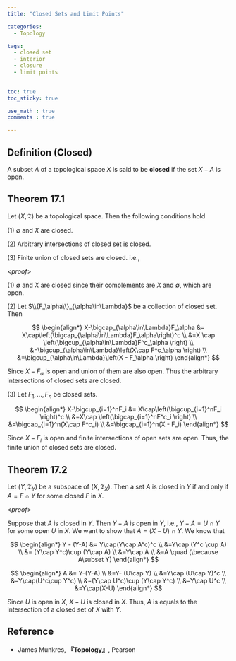 ```yaml
---
title: "Closed Sets and Limit Points"

categories:
  - Topology

tags:
  - closed set
  - interior
  - closure
  - limit points
 

toc: true
toc_sticky: true

use_math : true
comments : true

---
```


## Definition (Closed)
A subset $A$ of a topological space $X$ is said to be **closed** if the set $X-A$ is open.


## Theorem 17.1
Let $(X,\mathfrak{T})$ be a topological space. Then the following conditions hold

(1) $\emptyset$ and $X$ are closed.

(2)  Arbitrary intersections of closed set is closed.

(3) Finite union of closed sets are closed. i.e.,


<*proof*>

(1) $\emptyset$ and $X$ are closed since their complements are $X$ and $\emptyset$, which are open.

(2) Let $\\{F_\alpha\\}_{\alpha\in\Lambda}$ be a collection of closed set. Then

$$
\begin{align*}
X-\bigcap_{\alpha\in\Lambda}F_\alpha &= X\cap\left(\bigcap_{\alpha\in\Lambda}F_\alpha\right)^c \\
&=X \cap \left(\bigcup_{\alpha\in\Lambda}F^c_\alpha \right) \\
&=\bigcup_{\alpha\in\Lambda}\left(X\cap F^c_\alpha \right) \\
&=\bigcup_{\alpha\in\Lambda}\left(X - F_\alpha \right) 
\end{align*}
$$

Since $X-F_\alpha$ is open and union of them are also open. Thus the arbitrary intersections of closed sets are closed.

(3) Let $F_1,\ldots, F_n$ be closed sets. 

$$
\begin{align*}
X-\bigcup_{i=1}^nF_i &= X\cap\left(\bigcup_{i=1}^nF_i \right)^c \\
&=X\cap \left(\bigcap_{i=1}^nF^c_i \right) \\ 
&=\bigcap_{i=1}^n(X\cap F^c_i) \\
&=\bigcap_{i=1}^n(X - F_i)
\end{align*}
$$

Since $X-F_i$ is open and finite intersections of open sets are open. Thus, the finite union of closed sets are closed.

$$\tag*{$\square$}$$

## Theorem 17.2
Let $(Y,\mathfrak{T}_Y)$ be a subspace of $(X,\mathfrak{T}_X)$. Then a set $A$ is closed in $Y$ if and only if $A=F\cap Y$ for some closed $F$ in $X$.

<*proof*>

Suppose that $A$ is closed in $Y$.  Then $Y-A$ is open in $Y$, i.e., $Y-A=U\cap Y$ for some open $U$ in $X$. We want to show that $A= (X-U)\cap Y$. We know that 

$$
\begin{align*}
Y - (Y-A) &= Y\cap(Y\cap A^c)^c \\
&=Y\cap (Y^c \cup A) \\
&= (Y\cap Y^c)\cup (Y\cap A) \\
&=Y\cap A \\
&=A \quad (\because A\subset Y)
\end{align*}
$$

$$
\begin{align*}
A &= Y-(Y-A) \\
&=Y- (U\cap Y) \\
&=Y\cap (U\cap Y)^c \\
&=Y\cap(U^c\cup Y^c) \\
&=(Y\cap U^c)\cup (Y\cap Y^c) \\
&=Y\cap U^c \\
&=Y\cap(X-U)
\end{align*}
$$

Since $U$ is open in $X$, $X-U$ is closed in $X$. Thus, $A$ is equals to the intersection of a closed set of $X$ with $Y$.

## Reference
- James Munkres, **『**Topology**』**, Pearson

